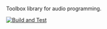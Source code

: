 Toolbox library for audio programming.

[![Build and Test](https://github.com/Cesar287/EuterpeSnd/actions/workflows/build_and_test.yml/badge.svg)](https://github.com/Cesar287/EuterpeSnd/actions/workflows/build_and_test.yml)